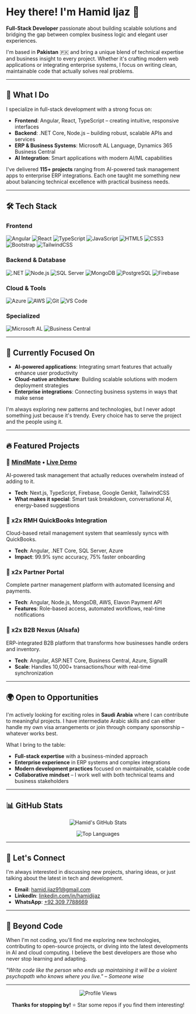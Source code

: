 # Hey there! I'm Hamid Ijaz 👋

**Full-Stack Developer** passionate about building scalable solutions and bridging the gap between complex business logic and elegant user experiences.

I'm based in **Pakistan** 🇵🇰 and bring a unique blend of technical expertise and business insight to every project. Whether it's crafting modern web applications or integrating enterprise systems, I focus on writing clean, maintainable code that actually solves real problems.

---

## 🚀 What I Do

I specialize in full-stack development with a strong focus on:

- **Frontend**: Angular, React, TypeScript – creating intuitive, responsive interfaces
- **Backend**: .NET Core, Node.js – building robust, scalable APIs and services  
- **ERP & Business Systems**: Microsoft AL Language, Dynamics 365 Business Central
- **AI Integration**: Smart applications with modern AI/ML capabilities

I've delivered **115+ projects** ranging from AI-powered task management apps to enterprise ERP integrations. Each one taught me something new about balancing technical excellence with practical business needs.

---

## 🛠️ Tech Stack

### Frontend
![Angular](https://img.shields.io/badge/Angular-DD0031?style=flat&logo=angular&logoColor=white)
![React](https://img.shields.io/badge/React-61DAFB?style=flat&logo=react&logoColor=black)
![TypeScript](https://img.shields.io/badge/TypeScript-3178C6?style=flat&logo=typescript&logoColor=white)
![JavaScript](https://img.shields.io/badge/JavaScript-F7DF1E?style=flat&logo=javascript&logoColor=black)
![HTML5](https://img.shields.io/badge/HTML5-E34F26?style=flat&logo=html5&logoColor=white)
![CSS3](https://img.shields.io/badge/CSS3-1572B6?style=flat&logo=css3&logoColor=white)
![Bootstrap](https://img.shields.io/badge/Bootstrap-7952B3?style=flat&logo=bootstrap&logoColor=white)
![TailwindCSS](https://img.shields.io/badge/Tailwind-06B6D4?style=flat&logo=tailwindcss&logoColor=white)

### Backend & Database
![.NET](https://img.shields.io/badge/.NET-512BD4?style=flat&logo=dotnet&logoColor=white)
![Node.js](https://img.shields.io/badge/Node.js-339933?style=flat&logo=nodedotjs&logoColor=white)
![SQL Server](https://img.shields.io/badge/SQL_Server-CC2927?style=flat&logo=microsoft-sql-server&logoColor=white)
![MongoDB](https://img.shields.io/badge/MongoDB-47A248?style=flat&logo=mongodb&logoColor=white)
![PostgreSQL](https://img.shields.io/badge/PostgreSQL-4169E1?style=flat&logo=postgresql&logoColor=white)
![Firebase](https://img.shields.io/badge/Firebase-FFCA28?style=flat&logo=firebase&logoColor=black)

### Cloud & Tools
![Azure](https://img.shields.io/badge/Azure-0078D4?style=flat&logo=microsoft-azure&logoColor=white)
![AWS](https://img.shields.io/badge/AWS-232F3E?style=flat&logo=amazon-aws&logoColor=white)
![Git](https://img.shields.io/badge/Git-F05032?style=flat&logo=git&logoColor=white)
![VS Code](https://img.shields.io/badge/VS_Code-007ACC?style=flat&logo=visual-studio-code&logoColor=white)

### Specialized
![Microsoft AL](https://img.shields.io/badge/Microsoft_AL-0078D4?style=flat&logo=microsoft&logoColor=white)
![Business Central](https://img.shields.io/badge/Business_Central-0078D4?style=flat&logo=microsoft&logoColor=white)

---

## 🎯 Currently Focused On

- **AI-powered applications**: Integrating smart features that actually enhance user productivity
- **Cloud-native architecture**: Building scalable solutions with modern deployment strategies
- **Enterprise integrations**: Connecting business systems in ways that make sense

I'm always exploring new patterns and technologies, but I never adopt something just because it's trendy. Every choice has to serve the project and the people using it.

---

## 🔥 Featured Projects

### 🧠 [MindMate](https://github.com/hamidijaz/MindMate) • [Live Demo](https://mindmate-app.vercel.app)
AI-powered task management that actually reduces overwhelm instead of adding to it.
- **Tech**: Next.js, TypeScript, Firebase, Google Genkit, TailwindCSS
- **What makes it special**: Smart task breakdown, conversational AI, energy-based suggestions

### 🏪 x2x RMH QuickBooks Integration
Cloud-based retail management system that seamlessly syncs with QuickBooks.
- **Tech**: Angular, .NET Core, SQL Server, Azure
- **Impact**: 99.9% sync accuracy, 75% faster onboarding

### 🤝 x2x Partner Portal
Complete partner management platform with automated licensing and payments.
- **Tech**: Angular, Node.js, MongoDB, AWS, Elavon Payment API
- **Features**: Role-based access, automated workflows, real-time notifications

### 🏢 x2x B2B Nexus (Alsafa)
ERP-integrated B2B platform that transforms how businesses handle orders and inventory.
- **Tech**: Angular, ASP.NET Core, Business Central, Azure, SignalR
- **Scale**: Handles 10,000+ transactions/hour with real-time synchronization

---

## 🌍 Open to Opportunities

I'm actively looking for exciting roles in **Saudi Arabia** where I can contribute to meaningful projects. I have intermediate Arabic skills and can either handle my own visa arrangements or join through company sponsorship – whatever works best.

What I bring to the table:
- **Full-stack expertise** with a business-minded approach
- **Enterprise experience** in ERP systems and complex integrations  
- **Modern development practices** focused on maintainable, scalable code
- **Collaborative mindset** – I work well with both technical teams and business stakeholders

---

## 📊 GitHub Stats

<div align="center">

![Hamid's GitHub Stats](https://github-readme-stats.vercel.app/api?username=hamidijaz&show_icons=true&theme=react&hide_border=true&bg_color=0D1117&text_color=FFFFFF&icon_color=00D8FF&title_color=00D8FF)

![Top Languages](https://github-readme-stats.vercel.app/api/top-langs/?username=hamidijaz&layout=compact&theme=react&hide_border=true&bg_color=0D1117&text_color=FFFFFF&title_color=00D8FF)

</div>

---

## 🤝 Let's Connect

I'm always interested in discussing new projects, sharing ideas, or just talking about the latest in tech and development.

- **Email**: [hamid.ijaz91@gmail.com](mailto:hamid.ijaz91@gmail.com)
- **LinkedIn**: [linkedin.com/in/hamidijaz](https://linkedin.com/in/hamidijaz)
- **WhatsApp**: [+92 309 7788669](https://wa.me/923097788669)

---

## 💭 Beyond Code

When I'm not coding, you'll find me exploring new technologies, contributing to open-source projects, or diving into the latest developments in AI and cloud computing. I believe the best developers are those who never stop learning and adapting.

*"Write code like the person who ends up maintaining it will be a violent psychopath who knows where you live." – Someone wise*

---

<div align="center">

![Profile Views](https://komarev.com/ghpvc/?username=hamidijaz&color=blue&style=flat-square)

**Thanks for stopping by!** ⭐ Star some repos if you find them interesting!

</div>
